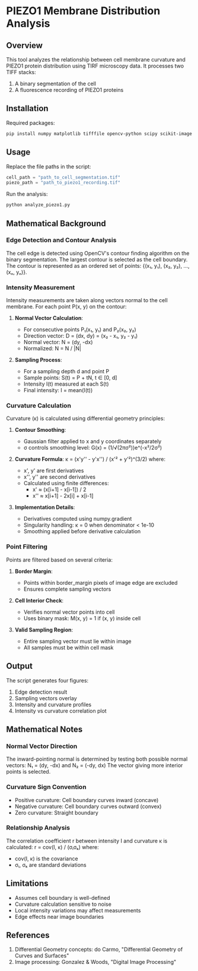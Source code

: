 # PIEZO1 Membrane Distribution Analysis
## Overview
This tool analyzes the relationship between cell membrane curvature and PIEZO1 protein distribution using TIRF microscopy data. It processes two TIFF stacks:
1. A binary segmentation of the cell
2. A fluorescence recording of PIEZO1 proteins

## Installation
Required packages:
```bash
pip install numpy matplotlib tifffile opencv-python scipy scikit-image
```

## Usage
Replace the file paths in the script:
```python
cell_path = "path_to_cell_segmentation.tif"
piezo_path = "path_to_piezo1_recording.tif"
```

Run the analysis:
```bash
python analyze_piezo1.py
```

## Mathematical Background

### Edge Detection and Contour Analysis
The cell edge is detected using OpenCV's contour finding algorithm on the binary segmentation. The largest contour is selected as the cell boundary. The contour is represented as an ordered set of points: {(x₁, y₁), (x₂, y₂), ..., (xₙ, yₙ)}.

### Intensity Measurement
Intensity measurements are taken along vectors normal to the cell membrane. For each point P(x, y) on the contour:

1. **Normal Vector Calculation**:
   - For consecutive points P₁(x₁, y₁) and P₂(x₂, y₂)
   - Direction vector: D = (dx, dy) = (x₂ - x₁, y₂ - y₁)
   - Normal vector: N = (dy, -dx)
   - Normalized: N = N / |N|

2. **Sampling Process**:
   - For a sampling depth d and point P
   - Sample points: S(t) = P + tN, t ∈ [0, d]
   - Intensity I(t) measured at each S(t)
   - Final intensity: I = mean(I(t))

### Curvature Calculation
Curvature (κ) is calculated using differential geometry principles:

1. **Contour Smoothing**:
   - Gaussian filter applied to x and y coordinates separately
   - σ controls smoothing level: G(x) = (1/√(2πσ²))e^(-x²/2σ²)

2. **Curvature Formula**:
   κ = (x'y'' - y'x'') / (x'² + y'²)^(3/2)
   where:
   - x', y' are first derivatives
   - x'', y'' are second derivatives
   - Calculated using finite differences:
     - x' ≈ (x[i+1] - x[i-1]) / 2
     - x'' ≈ x[i+1] - 2x[i] + x[i-1]

3. **Implementation Details**:
   - Derivatives computed using numpy.gradient
   - Singularity handling: κ = 0 when denominator < 1e-10
   - Smoothing applied before derivative calculation

### Point Filtering
Points are filtered based on several criteria:

1. **Border Margin**:
   - Points within border_margin pixels of image edge are excluded
   - Ensures complete sampling vectors

2. **Cell Interior Check**:
   - Verifies normal vector points into cell
   - Uses binary mask: M(x, y) = 1 if (x, y) inside cell

3. **Valid Sampling Region**:
   - Entire sampling vector must lie within image
   - All samples must be within cell mask

## Output
The script generates four figures:
1. Edge detection result
2. Sampling vectors overlay
3. Intensity and curvature profiles
4. Intensity vs curvature correlation plot

## Mathematical Notes

### Normal Vector Direction
The inward-pointing normal is determined by testing both possible normal vectors:
N₁ = (dy, -dx) and N₂ = (-dy, dx)
The vector giving more interior points is selected.

### Curvature Sign Convention
- Positive curvature: Cell boundary curves inward (concave)
- Negative curvature: Cell boundary curves outward (convex)
- Zero curvature: Straight boundary

### Relationship Analysis
The correlation coefficient r between intensity I and curvature κ is calculated:
r = cov(I, κ) / (σᵢσₖ)
where:
- cov(I, κ) is the covariance
- σᵢ, σₖ are standard deviations

## Limitations
- Assumes cell boundary is well-defined
- Curvature calculation sensitive to noise
- Local intensity variations may affect measurements
- Edge effects near image boundaries

## References
1. Differential Geometry concepts: do Carmo, "Differential Geometry of Curves and Surfaces"
2. Image processing: Gonzalez & Woods, "Digital Image Processing"